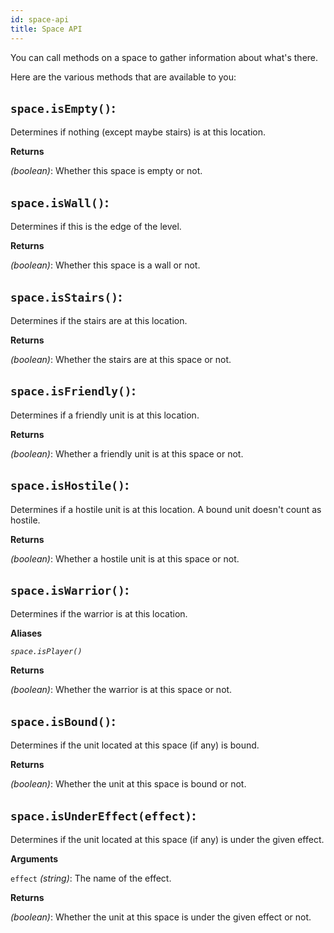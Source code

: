 ```yaml
---
id: space-api
title: Space API
---
```


You can call methods on a space to gather information about what's there.

Here are the various methods that are available to you:

## `space.isEmpty()`:

Determines if nothing (except maybe stairs) is at this location.

**Returns**

_(boolean)_: Whether this space is empty or not.

## `space.isWall()`:

Determines if this is the edge of the level.

**Returns**

_(boolean)_: Whether this space is a wall or not.

## `space.isStairs()`:

Determines if the stairs are at this location.

**Returns**

_(boolean)_: Whether the stairs are at this space or not.

## `space.isFriendly()`:

Determines if a friendly unit is at this location.

**Returns**

_(boolean)_: Whether a friendly unit is at this space or not.

## `space.isHostile()`:

Determines if a hostile unit is at this location. A bound unit doesn't count as
hostile.

**Returns**

_(boolean)_: Whether a hostile unit is at this space or not.

## `space.isWarrior()`:

Determines if the warrior is at this location.

**Aliases**

_`space.isPlayer()`_

**Returns**

_(boolean)_: Whether the warrior is at this space or not.

## `space.isBound()`:

Determines if the unit located at this space (if any) is bound.

**Returns**

_(boolean)_: Whether the unit at this space is bound or not.

## `space.isUnderEffect(effect)`:

Determines if the unit located at this space (if any) is under the given effect.

**Arguments**

`effect` _(string)_: The name of the effect.

**Returns**

_(boolean)_: Whether the unit at this space is under the given effect or not.
